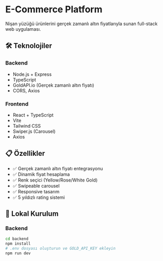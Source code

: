 # E-Commerce Platform

Nişan yüzüğü ürünlerini gerçek zamanlı altın fiyatlarıyla sunan full-stack web uygulaması.


## 🛠️ Teknolojiler

### Backend
- Node.js + Express
- TypeScript
- GoldAPI.io (Gerçek zamanlı altın fiyatı)
- CORS, Axios

### Frontend
- React + TypeScript
- Vite
- Tailwind CSS
- Swiper.js (Carousel)
- Axios

## 📋 Özellikler

- ✅ Gerçek zamanlı altın fiyatı entegrasyonu
- ✅ Dinamik fiyat hesaplama
- ✅ Renk seçici (Yellow/Rose/White Gold)
- ✅ Swipeable carousel
- ✅ Responsive tasarım
- ✅ 5 yıldızlı rating sistemi

## 🏃 Lokal Kurulum

### Backend
```bash
cd backend
npm install
# .env dosyası oluşturun ve GOLD_API_KEY ekleyin
npm run dev